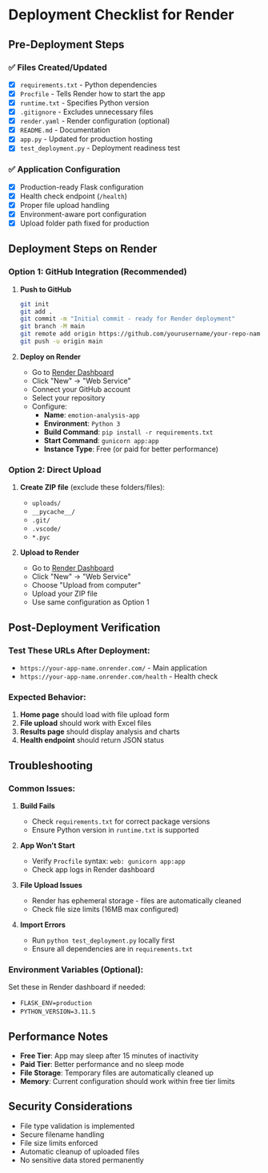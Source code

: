 # Deployment Checklist for Render

## Pre-Deployment Steps

### ✅ Files Created/Updated
- [x] `requirements.txt` - Python dependencies
- [x] `Procfile` - Tells Render how to start the app
- [x] `runtime.txt` - Specifies Python version
- [x] `.gitignore` - Excludes unnecessary files
- [x] `render.yaml` - Render configuration (optional)
- [x] `README.md` - Documentation
- [x] `app.py` - Updated for production hosting
- [x] `test_deployment.py` - Deployment readiness test

### ✅ Application Configuration
- [x] Production-ready Flask configuration
- [x] Health check endpoint (`/health`)
- [x] Proper file upload handling
- [x] Environment-aware port configuration
- [x] Upload folder path fixed for production

## Deployment Steps on Render

### Option 1: GitHub Integration (Recommended)

1. **Push to GitHub**
   ```bash
   git init
   git add .
   git commit -m "Initial commit - ready for Render deployment"
   git branch -M main
   git remote add origin https://github.com/yourusername/your-repo-name.git
   git push -u origin main
   ```

2. **Deploy on Render**
   - Go to [Render Dashboard](https://dashboard.render.com/)
   - Click "New" → "Web Service"
   - Connect your GitHub account
   - Select your repository
   - Configure:
     - **Name**: `emotion-analysis-app`
     - **Environment**: `Python 3`
     - **Build Command**: `pip install -r requirements.txt`
     - **Start Command**: `gunicorn app:app`
     - **Instance Type**: Free (or paid for better performance)

### Option 2: Direct Upload

1. **Create ZIP file** (exclude these folders/files):
   - `uploads/`
   - `__pycache__/`
   - `.git/`
   - `.vscode/`
   - `*.pyc`

2. **Upload to Render**
   - Go to [Render Dashboard](https://dashboard.render.com/)
   - Click "New" → "Web Service"
   - Choose "Upload from computer"
   - Upload your ZIP file
   - Use same configuration as Option 1

## Post-Deployment Verification

### Test These URLs After Deployment:
- `https://your-app-name.onrender.com/` - Main application
- `https://your-app-name.onrender.com/health` - Health check

### Expected Behavior:
1. **Home page** should load with file upload form
2. **File upload** should work with Excel files
3. **Results page** should display analysis and charts
4. **Health endpoint** should return JSON status

## Troubleshooting

### Common Issues:

1. **Build Fails**
   - Check `requirements.txt` for correct package versions
   - Ensure Python version in `runtime.txt` is supported

2. **App Won't Start**
   - Verify `Procfile` syntax: `web: gunicorn app:app`
   - Check app logs in Render dashboard

3. **File Upload Issues**
   - Render has ephemeral storage - files are automatically cleaned
   - Check file size limits (16MB max configured)

4. **Import Errors**
   - Run `python test_deployment.py` locally first
   - Ensure all dependencies are in `requirements.txt`

### Environment Variables (Optional):
Set these in Render dashboard if needed:
- `FLASK_ENV=production`
- `PYTHON_VERSION=3.11.5`

## Performance Notes

- **Free Tier**: App may sleep after 15 minutes of inactivity
- **Paid Tier**: Better performance and no sleep mode
- **File Storage**: Temporary files are automatically cleaned up
- **Memory**: Current configuration should work within free tier limits

## Security Considerations

- File type validation is implemented
- Secure filename handling
- File size limits enforced
- Automatic cleanup of uploaded files
- No sensitive data stored permanently